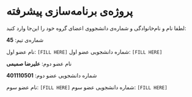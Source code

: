 # پروژه‌ی برنامه‌سازی پیشرفته
لطفا نام و نام‌خانوادگی و شماره‌ی دانشجووی اعضای گروه خود را این‌جا وارد کنید:

شماره‌ی تیم: **45**

نام عضو اول: `[FILL HERE]`
شماره دانشجویی عضو اول: `[FILL HERE]`

نام عضو دوم: **علیرضا صمیمی**

شماره دانشجویی عضو دوم: **401110501**

نام عضو سوم: `[FILL HERE]`
شماره دانشجویی عضو سوم: `[FILL HERE]`
